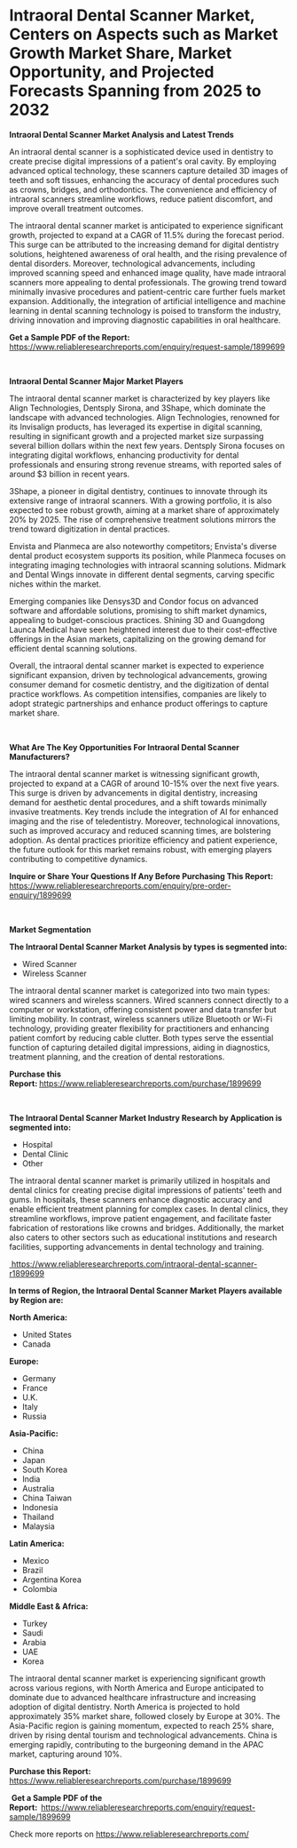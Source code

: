 <p><h1>Intraoral Dental Scanner Market, Centers on Aspects such as Market Growth Market Share, Market Opportunity, and Projected Forecasts Spanning from 2025 to 2032</h1></p><p><strong>Intraoral Dental Scanner Market Analysis and Latest Trends</strong></p>
<p><p>An intraoral dental scanner is a sophisticated device used in dentistry to create precise digital impressions of a patient's oral cavity. By employing advanced optical technology, these scanners capture detailed 3D images of teeth and soft tissues, enhancing the accuracy of dental procedures such as crowns, bridges, and orthodontics. The convenience and efficiency of intraoral scanners streamline workflows, reduce patient discomfort, and improve overall treatment outcomes.</p><p>The intraoral dental scanner market is anticipated to experience significant growth, projected to expand at a CAGR of 11.5% during the forecast period. This surge can be attributed to the increasing demand for digital dentistry solutions, heightened awareness of oral health, and the rising prevalence of dental disorders. Moreover, technological advancements, including improved scanning speed and enhanced image quality, have made intraoral scanners more appealing to dental professionals. The growing trend toward minimally invasive procedures and patient-centric care further fuels market expansion. Additionally, the integration of artificial intelligence and machine learning in dental scanning technology is poised to transform the industry, driving innovation and improving diagnostic capabilities in oral healthcare.</p></p>
<p><strong>Get a Sample PDF of the Report:&nbsp;</strong> <a href="https://www.reliableresearchreports.com/enquiry/request-sample/1899699?utm_campaign=3040&utm_medium=2&utm_source=Github&utm_content=ia&utm_term=04032025&utm_id=intraoral-dental-scanner">https://www.reliableresearchreports.com/enquiry/request-sample/1899699</a></p>
<p>&nbsp;</p>
<p><strong>Intraoral Dental Scanner Major Market Players</strong></p>
<p><p>The intraoral dental scanner market is characterized by key players like Align Technologies, Dentsply Sirona, and 3Shape, which dominate the landscape with advanced technologies. Align Technologies, renowned for its Invisalign products, has leveraged its expertise in digital scanning, resulting in significant growth and a projected market size surpassing several billion dollars within the next few years. Dentsply Sirona focuses on integrating digital workflows, enhancing productivity for dental professionals and ensuring strong revenue streams, with reported sales of around $3 billion in recent years.</p><p>3Shape, a pioneer in digital dentistry, continues to innovate through its extensive range of intraoral scanners. With a growing portfolio, it is also expected to see robust growth, aiming at a market share of approximately 20% by 2025. The rise of comprehensive treatment solutions mirrors the trend toward digitization in dental practices.</p><p>Envista and Planmeca are also noteworthy competitors; Envista's diverse dental product ecosystem supports its position, while Planmeca focuses on integrating imaging technologies with intraoral scanning solutions. Midmark and Dental Wings innovate in different dental segments, carving specific niches within the market. </p><p>Emerging companies like Densys3D and Condor focus on advanced software and affordable solutions, promising to shift market dynamics, appealing to budget-conscious practices. Shining 3D and Guangdong Launca Medical have seen heightened interest due to their cost-effective offerings in the Asian markets, capitalizing on the growing demand for efficient dental scanning solutions.</p><p>Overall, the intraoral dental scanner market is expected to experience significant expansion, driven by technological advancements, growing consumer demand for cosmetic dentistry, and the digitization of dental practice workflows. As competition intensifies, companies are likely to adopt strategic partnerships and enhance product offerings to capture market share.</p></p>
<p>&nbsp;</p>
<p><strong>What Are The Key Opportunities For Intraoral Dental Scanner Manufacturers?</strong></p>
<p><p>The intraoral dental scanner market is witnessing significant growth, projected to expand at a CAGR of around 10-15% over the next five years. This surge is driven by advancements in digital dentistry, increasing demand for aesthetic dental procedures, and a shift towards minimally invasive treatments. Key trends include the integration of AI for enhanced imaging and the rise of teledentistry. Moreover, technological innovations, such as improved accuracy and reduced scanning times, are bolstering adoption. As dental practices prioritize efficiency and patient experience, the future outlook for this market remains robust, with emerging players contributing to competitive dynamics.</p></p>
<p><strong>Inquire or Share Your Questions If Any Before Purchasing This Report:</strong> <a href="https://www.reliableresearchreports.com/enquiry/pre-order-enquiry/1899699?utm_campaign=3040&utm_medium=2&utm_source=Github&utm_content=ia&utm_term=04032025&utm_id=intraoral-dental-scanner">https://www.reliableresearchreports.com/enquiry/pre-order-enquiry/1899699</a></p>
<p>&nbsp;</p>
<p><strong>Market Segmentation</strong></p>
<p><strong>The Intraoral Dental Scanner Market Analysis by types is segmented into:</strong></p>
<p><ul><li>Wired Scanner</li><li>Wireless Scanner</li></ul></p>
<p><p>The intraoral dental scanner market is categorized into two main types: wired scanners and wireless scanners. Wired scanners connect directly to a computer or workstation, offering consistent power and data transfer but limiting mobility. In contrast, wireless scanners utilize Bluetooth or Wi-Fi technology, providing greater flexibility for practitioners and enhancing patient comfort by reducing cable clutter. Both types serve the essential function of capturing detailed digital impressions, aiding in diagnostics, treatment planning, and the creation of dental restorations.</p></p>
<p><strong>Purchase this Report:&nbsp;</strong><a href="https://www.reliableresearchreports.com/purchase/1899699?utm_campaign=3040&utm_medium=2&utm_source=Github&utm_content=ia&utm_term=04032025&utm_id=intraoral-dental-scanner">https://www.reliableresearchreports.com/purchase/1899699</a></p>
<p>&nbsp;</p>
<p><strong>The Intraoral Dental Scanner Market Industry Research by Application is segmented into:</strong></p>
<p><ul><li>Hospital</li><li>Dental Clinic</li><li>Other</li></ul></p>
<p><p>The intraoral dental scanner market is primarily utilized in hospitals and dental clinics for creating precise digital impressions of patients' teeth and gums. In hospitals, these scanners enhance diagnostic accuracy and enable efficient treatment planning for complex cases. In dental clinics, they streamline workflows, improve patient engagement, and facilitate faster fabrication of restorations like crowns and bridges. Additionally, the market also caters to other sectors such as educational institutions and research facilities, supporting advancements in dental technology and training.</p></p>
<p><a href="https://www.reliableresearchreports.com/intraoral-dental-scanner-r1899699?utm_campaign=3040&utm_medium=2&utm_source=Github&utm_content=ia&utm_term=04032025&utm_id=intraoral-dental-scanner">&nbsp;https://www.reliableresearchreports.com/intraoral-dental-scanner-r1899699</a></p>
<p><strong>In terms of Region, the Intraoral Dental Scanner Market Players available by Region are:</strong></p>
<p>
    <p> <strong> North America: </strong>
        <ul>
            <li>United States</li>
            <li>Canada</li>
        </ul>
        </p> 
    <p> <strong> Europe: </strong>
        <ul>
            <li>Germany</li>
            <li>France</li>
            <li>U.K.</li>
            <li>Italy</li>
            <li>Russia</li>
        </ul>
        </p> 
    <p> <strong> Asia-Pacific: </strong>
        <ul>
            <li>China</li>
            <li>Japan</li>
            <li>South Korea</li>
            <li>India</li>
            <li>Australia</li>
            <li>China Taiwan</li>
            <li>Indonesia</li>
            <li>Thailand</li>
            <li>Malaysia</li>
        </ul>
        </p> 
    <p> <strong> Latin America: </strong>
        <ul>
            <li>Mexico</li>
            <li>Brazil</li>
            <li>Argentina Korea</li>
            <li>Colombia</li>
        </ul>
        </p> 
    <p> <strong> Middle East & Africa: </strong>
        <ul>
            <li>Turkey</li>
            <li>Saudi</li>
            <li>Arabia</li>
            <li>UAE</li>
            <li>Korea</li>
        </ul>
    </p>
    </p>
<p><p>The intraoral dental scanner market is experiencing significant growth across various regions, with North America and Europe anticipated to dominate due to advanced healthcare infrastructure and increasing adoption of digital dentistry. North America is projected to hold approximately 35% market share, followed closely by Europe at 30%. The Asia-Pacific region is gaining momentum, expected to reach 25% share, driven by rising dental tourism and technological advancements. China is emerging rapidly, contributing to the burgeoning demand in the APAC market, capturing around 10%.</p></p>
<p><strong>Purchase this Report: </strong><a href="https://www.reliableresearchreports.com/purchase/1899699?utm_campaign=3040&utm_medium=2&utm_source=Github&utm_content=ia&utm_term=04032025&utm_id=intraoral-dental-scanner">https://www.reliableresearchreports.com/purchase/1899699</a></p>
<p>&nbsp;<strong>Get a Sample PDF of the Report:&nbsp;&nbsp;</strong><a href="https://www.reliableresearchreports.com/enquiry/request-sample/1899699?utm_campaign=3040&utm_medium=2&utm_source=Github&utm_content=ia&utm_term=04032025&utm_id=intraoral-dental-scanner">https://www.reliableresearchreports.com/enquiry/request-sample/1899699</a></p>
<p><strong></strong></p>
<p>Check more reports on <a href="https://www.reliableresearchreports.com/?utm_campaign=3040&utm_medium=2&utm_source=Github&utm_content=ia&utm_term=04032025&utm_id=intraoral-dental-scanner">https://www.reliableresearchreports.com/</a></p>